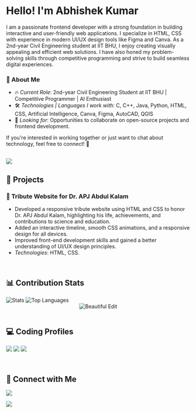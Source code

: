 <!--------------------------------------------------------------------------ABOUT-------------------------------------------------------------------------------->
<h1 align="left">Hello! I'm Abhishek Kumar</h1>

<p>I am a passionate frontend developer with a strong foundation in building interactive and user-friendly web applications. I specialize in HTML, CSS with experience in modern UI/UX design tools like Figma and Canva. As a 2nd-year Civil Engineering student at IIT BHU, I enjoy creating visually appealing and efficient web solutions. I have also honed my problem-solving skills through competitive programming and strive to build seamless digital experiences.</p>

### 🔹 About Me
- 🔥 *Current Role*: 2nd-year Civil Engineering Student at IIT BHU | Competitive Programmer | AI Enthusiast
- 🛠 *Technologies | Languages I work with*: C, C++, Java, Python, HTML, CSS, Artificial Intelligence, Canva, Figma, AutoCAD, QGIS
- 🚀 *Looking for*: Opportunities to collaborate on open-source projects and frontend development.

<p>If you're interested in working together or just want to chat about technology, feel free to connect! 🚀</p>

<br>
<img src="https://komarev.com/ghpvc/?username=AbhishekKumar&color=blue" />

<br>

<!-------------------------------------------------------------------------PROJECTS-------------------------------------------------------------------------------->

## 🚀 Projects

### 🔹 Tribute Website for Dr. APJ Abdul Kalam
- Developed a responsive tribute website using HTML and CSS to honor Dr. APJ Abdul Kalam, highlighting his life, achievements, and contributions to science and education.
- Added an interactive timeline, smooth CSS animations, and a responsive design for all devices.
- Improved front-end development skills and gained a better understanding of UI/UX design principles.
- *Technologies*: HTML, CSS.

<br>

## 📊 Contribution Stats
<img alt="Stats" src="https://github-readme-stats.vercel.app/api?username=23abhishek2024&show_icons=true&count_private=true&theme=react&hide_border=true&bg_color=0D1117" />
<img alt="Top Languages" src="https://github-readme-stats.vercel.app/api/top-langs/?username=23abhishek2024&langs_count=8&count_private=true&layout=compact&theme=react&hide_border=true&bg_color=0D1117" />
<div align="center">
  <img src="https://github-readme-streak-stats.herokuapp.com/?user=23abhishek2024&theme=black-ice&hide_border=true&stroke=0000&background=060A0CD0" alt="Beautiful Edit"/> 

</div>

<br>

## 💻 Coding Profiles
<a href="https://codeforces.com/profile/23_abhishek_24"><img src="https://img.shields.io/badge/codeforces-%231F8ACB.svg?style=for-the-badge&logo=codeforces&logoColor=white"></a>
<a href="https://leetcode.com/23_abhishek_2024/"><img src="https://img.shields.io/badge/leetcode-D14836.svg?style=for-the-badge&logo=leetcode&logoColor=white"></img></a>
<a href="https://auth.geeksforgeeks.org/user/abhisheprlx"><img src="https://img.shields.io/badge/geeksforgeeks-%D14836.svg?style=for-the-badge&logo=geeksforgeeks&logoColor=white"></img></a>

<br>

## 🔗 Connect with Me
<a href="https://www.linkedin.com/in/abhishek-kumar-17444b282/"><img src="https://img.shields.io/badge/linkedin-%230077B5.svg?style=for-the-badge&logo=linkedin&logoColor=white"></img></a>
<!-- <a href="https://twitter.com/AbhishekKumar"><img src="https://img.shields.io/badge/twitter-%230077B5.svg?style=for-the-badge&logo=twitter&logoColor=white"></img></a> -->
<a href="mailto:abhishek78579@gmail.com"><img src="https://img.shields.io/badge/GMAIL-D14836?style=for-the-badge&logo=gmail&logoColor=white"></img></a>
<!-- <a href="https://medium.com/@abhishekkumar"><img src="https://img.shields.io/badge/Medium-D14836?style=for-the-badge&logo=medium&logoColor=white"></img></a> -->
